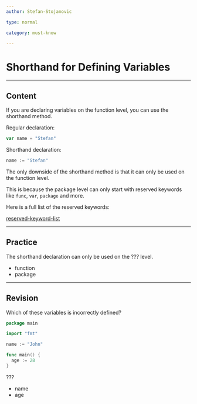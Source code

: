 ```yaml
---
author: Stefan-Stojanovic

type: normal

category: must-know

---
```


# Shorthand for Defining Variables

---
## Content

If you are declaring variables on the function level, you can use the shorthand method.

Regular declaration:
```go
var name = "Stefan"
```

Shorthand declaration:
```go
name := "Stefan"
```

The only downside of the shorthand method is that it can only be used on the function level.

This is because the package level can only start with reserved keywords like `func`, `var`, `package` and more.

Here is a full list of the reserved keywords:

[reserved-keyword-list](https://img.enkipro.com/b301e7eef8545782f0ab60beb628d8a9.png)

---

## Practice

The shorthand declaration can only be used on the ??? level.

* function
* package

---
## Revision

Which of these variables is incorrectly defined?

```go
package main

import "fmt"

name := "John"

func main() {
  age := 28
}
```

???

- name
- age